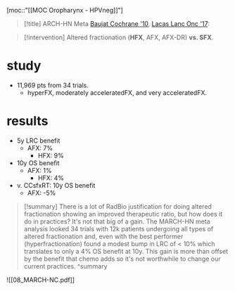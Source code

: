 [moc::"[[MOC Oropharynx - HPVneg]]"]
>[!title]
> ARCH-HN Meta [Baujat Cochrane '10](https://www.cochranelibrary.com/cdsr/doi/10.1002/14651858.CD002026.pub2/full), [Lacas Lanc Onc '17](https://www.thelancet.com/journals/lanonc/article/PIIS1470-2045(17)30458-8/fulltext)[](http://cochranelibrary-wiley.com/doi/10.1002/14651858.CD002026/abstract;jsessionid=882B337A8A63EDF96E372FA4857574C4.f01t04):

>[!intervention] 
> Altered fractionation (**HFX**, AFX, AFX-DR) **vs. SFX**.

# study
- 11,969 pts from 34 trials. 
	- hyperFX, moderately acceleratedFX, and very acceleratedFX.

# results
- 5y LRC benefit
	- AFX: 7%
		- HFX: 9% 
- 10y OS benefit
	- AFX: 1%
		- HFX: 4%
- v. CCsfxRT: 10y OS benefit
	- AFX: -5%

>[!summary] 
> There is a lot of RadBio justification for doing altered fractionation showing an improved therapeutic ratio, but how does it do in practices?
> It's not that big of a gain. The MARCH-HN meta analysis looked 34 trials with 12k patients undergoing all types of altered fractionation and, even with the best performer (hyperfractionation) found a modest bump in LRC of < 10% which translates to only a 4% OS benefit at 10y. 
> This gain is more than offset by the benefit that chemo adds so it's not worthwhile to change our current practices. 
>^summary

![[08_MARCH-NC.pdf]]
